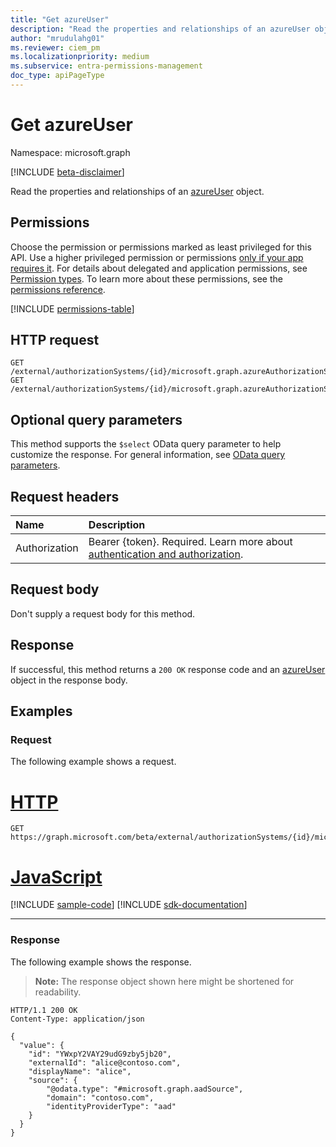 ```yaml
---
title: "Get azureUser"
description: "Read the properties and relationships of an azureUser object."
author: "mrudulahg01"
ms.reviewer: ciem_pm
ms.localizationpriority: medium
ms.subservice: entra-permissions-management
doc_type: apiPageType
---
```


# Get azureUser
Namespace: microsoft.graph

[!INCLUDE [beta-disclaimer](../../includes/beta-disclaimer.md)]

Read the properties and relationships of an [azureUser](../resources/azureuser.md) object.

## Permissions
Choose the permission or permissions marked as least privileged for this API. Use a higher privileged permission or permissions [only if your app requires it](/graph/permissions-overview#best-practices-for-using-microsoft-graph-permissions). For details about delegated and application permissions, see [Permission types](/graph/permissions-overview#permission-types). To learn more about these permissions, see the [permissions reference](/graph/permissions-reference).

<!-- { "blockType": "permissions", "name": "azureuser_get" } -->
[!INCLUDE [permissions-table](../includes/permissions/azureuser-get-permissions.md)]

## HTTP request

<!-- {
  "blockType": "ignored"
}
-->
``` http
GET /external/authorizationSystems/{id}/microsoft.graph.azureAuthorizationSystem/associatedIdentities/users/{azureUserId}
GET /external/authorizationSystems/{id}/microsoft.graph.azureAuthorizationSystem/associatedIdentities/users(externalId='{externalId}')
```

## Optional query parameters
This method supports the `$select` OData query parameter to help customize the response. For general information, see [OData query parameters](/graph/query-parameters).

## Request headers
|Name|Description|
|:---|:---|
|Authorization|Bearer {token}. Required. Learn more about [authentication and authorization](/graph/auth/auth-concepts).|

## Request body
Don't supply a request body for this method.

## Response

If successful, this method returns a `200 OK` response code and an [azureUser](../resources/azureuser.md) object in the response body.

## Examples

### Request
The following example shows a request.
# [HTTP](#tab/http)
<!-- {
  "blockType": "request",
  "name": "get_azureuser"
}
-->
``` http
GET https://graph.microsoft.com/beta/external/authorizationSystems/{id}/microsoft.graph.azureAuthorizationSystem/associatedIdentities/users/YWxpY2VAY29udG9zby5jb20
```

# [JavaScript](#tab/javascript)
[!INCLUDE [sample-code](../includes/snippets/javascript/get-azureuser-javascript-snippets.md)]
[!INCLUDE [sdk-documentation](../includes/snippets/snippets-sdk-documentation-link.md)]

---

### Response
The following example shows the response.
>**Note:** The response object shown here might be shortened for readability.
<!-- {
  "blockType": "response",
  "truncated": true,
  "@odata.type": "microsoft.graph.azureUser"
}
-->
``` http
HTTP/1.1 200 OK
Content-Type: application/json

{
  "value": {
    "id": "YWxpY2VAY29udG9zby5jb20",
    "externalId": "alice@contoso.com",
    "displayName": "alice",
    "source": {
        "@odata.type": "#microsoft.graph.aadSource",
        "domain": "contoso.com",
        "identityProviderType": "aad"
    }
  }
}
```

